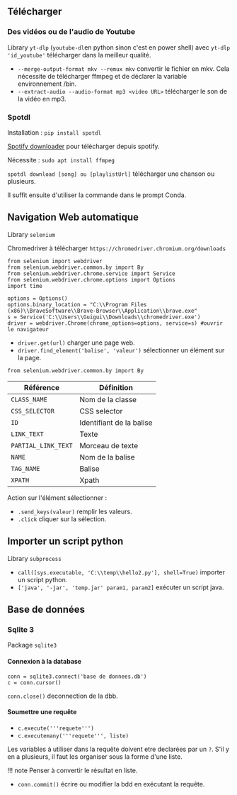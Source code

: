 ## Télécharger

### Des vidéos ou de l'audio de Youtube

Library `yt-dlp` (`youtube-dl`en python sinon c'est en power shell) avec `yt-dlp 'id_youtube'` télécharger dans la meilleur qualité.

* `--merge-output-format mkv --remux mkv` convertir le fichier en mkv. Cela nécessite de télécharger ffmpeg et de déclarer la variable environnement /bin.
* `--extract-audio --audio-format mp3 <video URL>` télécharger le son de la vidéo en mp3.

### Spotdl

Installation : `pip install spotdl`

[Spotify downloader](https://github.com/spotDL/spotify-downloader) pour télécharger depuis spotify.

Nécessite : `sudo apt install ffmpeg`

`spotdl download [song] ou [playlistUrl]` télécharger une chanson ou plusieurs.

Il suffit ensuite d'utiliser la commande dans le prompt Conda.

## Navigation Web automatique

Library `selenium`

Chromedriver à télécharger `https://chromedriver.chromium.org/downloads`

```
from selenium import webdriver
from selenium.webdriver.common.by import By
from selenium.webdriver.chrome.service import Service
from selenium.webdriver.chrome.options import Options
import time

options = Options()
options.binary_location = "C:\\Program Files (x86)\\BraveSoftware\\Brave-Browser\\Application\\brave.exe"
s = Service('C:\\Users\\Guigui\\Downloads\\chromedriver.exe')
driver = webdriver.Chrome(chrome_options=options, service=s) #ouvrir le navigateur
```

* `driver.get(url)` charger une page web.
* `driver.find_element('balise', 'valeur')` sélectionner un élément sur la page.

`from selenium.webdriver.common.by import By` 

Référence				| Définition
------------------------|----------------
`CLASS_NAME` 			| Nom de la classe
`CSS_SELECTOR` 			| CSS selector
`ID` 					| Identifiant de la balise
`LINK_TEXT` 			| Texte
`PARTIAL_LINK_TEXT`		| Morceau de texte
`NAME`					| Nom de la balise
`TAG_NAME` 				| Balise
`XPATH` 				| Xpath

Action sur l'élément sélectionner :

* `.send_keys(valeur)` remplir les valeurs.
* `.click` cliquer sur la sélection.

## Importer un script python

Library `subprocess`

* `call([sys.executable, 'C:\\temp\\hello2.py'], shell=True)` importer un script python.
* `['java', '-jar', 'temp.jar' param1, param2]` exécuter un script java.

## Base de données

### Sqlite 3

Package `sqlite3`

#### Connexion à la database

```
conn = sqlite3.connect('base de donnees.db')
c = conn.cursor()
```

`conn.close()` deconnection de la dbb.

#### Soumettre une requête

* `c.execute('''requete''')`
* `c.executemany('''requete''', liste)`

Les variables à utiliser dans la requête doivent etre declarées par un `?`.
S'il y en a plusieurs, il faut les organiser sous la forme d'une liste.

!!! note
	Penser à convertir le résultat en liste.

* `conn.commit()` écrire ou modifier la bdd en exécutant la requête.
